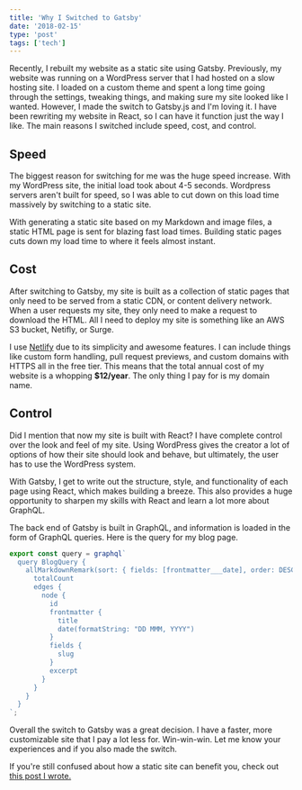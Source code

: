 ```yaml
---
title: 'Why I Switched to Gatsby'
date: '2018-02-15'
type: 'post'
tags: ['tech']
---
```


Recently, I rebuilt my website as a static site using Gatsby. Previously, my website was running on a WordPress server that I had hosted on a slow hosting site. I loaded on a custom theme and spent a long time going through the settings, tweaking things, and making sure my site looked like I wanted. However, I made the switch to Gatsby.js and I'm loving it. I have been rewriting my website in React, so I can have it function just the way I like. The main reasons I switched include speed, cost, and control.

## Speed

The biggest reason for switching for me was the huge speed increase. With my WordPress site, the initial load took about 4-5 seconds. Wordpress servers aren't built for speed, so I was able to cut down on this load time massively by switching to a static site.

With generating a static site based on my Markdown and image files, a static HTML page is sent for blazing fast load times. Building static pages cuts down my load time to where it feels almost instant.

## Cost

After switching to Gatsby, my site is built as a collection of static pages that only need to be served from a static CDN, or content delivery network. When a user requests my site, they only need to make a request to download the HTML. All I need to deploy my site is something like an AWS S3 bucket, Netifly, or Surge.

I use [Netlify](https://netlify.com) due to its simplicity and awesome features. I can include things like custom form handling, pull request previews, and custom domains with HTTPS all in the free tier. This means that the total annual cost of my website is a whopping **\$12/year**. The only thing I pay for is my domain name.

## Control

Did I mention that now my site is built with React? I have complete control over the look and feel of my site. Using WordPress gives the creator a lot of options of how their site should look and behave, but ultimately, the user has to use the WordPress system.

With Gatsby, I get to write out the structure, style, and functionality of each page using React, which makes building a breeze. This also provides a huge opportunity to sharpen my skills with React and learn a lot more about GraphQL.

The back end of Gatsby is built in GraphQL, and information is loaded in the form of GraphQL queries. Here is the query for my blog page.

```javascript
export const query = graphql`
  query BlogQuery {
    allMarkdownRemark(sort: { fields: [frontmatter___date], order: DESC }) {
      totalCount
      edges {
        node {
          id
          frontmatter {
            title
            date(formatString: "DD MMM, YYYY")
          }
          fields {
            slug
          }
          excerpt
        }
      }
    }
  }
`;
```

Overall the switch to Gatsby was a great decision. I have a faster, more customizable site that I pay a lot less for. Win-win-win. Let me know your experiences and if you also made the switch.

If you're still confused about how a static site can benefit you, check out [this post I wrote.](/blog/)
